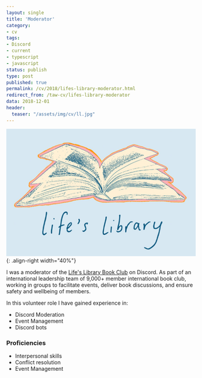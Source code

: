 ```yaml
---
layout: single
title: 'Moderator'
category:
- cv
tags:
- Discord
- current
- typescript
- javascript
status: publish
type: post
published: true
permalink: /cv/2018/lifes-library-moderator.html
redirect_from: /taw-cv/lifes-library-moderator
data: 2018-12-01
header:
  teaser: "/assets/img/cv/ll.jpg"
---
```

![Life's Library Logo](/assets/img/cv/ll.jpg){: .align-right width="40%"}

I was a moderator of the <a href="https://www.instagram.com/lifeslibrarybookclub/">Life's Library Book Club</a> on Discord. As part of an international leadership team of 9,000+ member international book club, working in groups to facilitate events, deliver book discussions, and ensure safety and wellbeing of members.

In this volunteer role I have gained experience in:
- Discord Moderation
- Event Management
- Discord bots

### Proficiencies
- Interpersonal skills
- Conflict resolution
- Event Management
